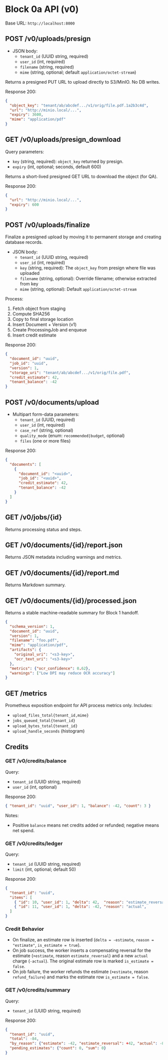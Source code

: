 # Block 0a API (v0)

Base URL: `http://localhost:8000`

## POST /v0/uploads/presign
- JSON body:
  - `tenant_id` (UUID string, required)
  - `user_id` (int, required)
  - `filename` (string, required)
  - `mime` (string, optional; default `application/octet-stream`)

Returns a presigned PUT URL to upload directly to S3/MinIO. No DB writes.

Response 200:
```json
{
  "object_key": "tenant/ab/abcdef.../v1/orig/file.pdf.1a2b3c4d",
  "url": "http://minio.local/...",
  "expiry": 3600,
  "mime": "application/pdf"
}
```

## GET /v0/uploads/presign_download
Query parameters:
- `key` (string, required): `object_key` returned by presign.
- `expiry` (int, optional; seconds, default 600)

Returns a short-lived presigned GET URL to download the object (for QA).

Response 200:
```json
{
  "url": "http://minio.local/...",
  "expiry": 600
}
```

## POST /v0/uploads/finalize
Finalize a presigned upload by moving it to permanent storage and creating database records.

- JSON body:
  - `tenant_id` (UUID string, required)
  - `user_id` (int, required)
  - `key` (string, required): The `object_key` from presign where file was uploaded
  - `filename` (string, optional): Override filename; otherwise extracted from key
  - `mime` (string, optional): Default `application/octet-stream`

Process:
1. Fetch object from staging
2. Compute SHA256
3. Copy to final storage location
4. Insert Document + Version (v1)
5. Create ProcessingJob and enqueue
6. Insert credit estimate

Response 200:
```json
{
  "document_id": "uuid",
  "job_id": "uuid",
  "version": 1,
  "storage_uri": "tenant/ab/abcdef.../v1/orig/file.pdf",
  "credit_estimate": 42,
  "tenant_balance": -42
}
```

## POST /v0/documents/upload
- Multipart form-data parameters:
  - `tenant_id` (UUID, required)
  - `user_id` (int, required)
  - `case_ref` (string, optional)
  - `quality_mode` (enum: `recommended|budget`, optional)
  - `files` (one or more files)

Response 200:
```json
{
  "documents": [
    {
      "document_id": "<uuid>",
      "job_id": "<uuid>",
      "credit_estimate": 42,
      "tenant_balance": -42
    }
  ]
}
```

## GET /v0/jobs/{id}
Returns processing status and steps.

## GET /v0/documents/{id}/report.json
Returns JSON metadata including warnings and metrics.

## GET /v0/documents/{id}/report.md
Returns Markdown summary.

## GET /v0/documents/{id}/processed.json
Returns a stable machine-readable summary for Block 1 handoff.
```json
{
  "schema_version": 1,
  "document_id": "uuid",
  "version": 1,
  "filename": "foo.pdf",
  "mime": "application/pdf",
  "artifacts": {
    "original_uri": "<s3-key>",
    "ocr_text_uri": "<s3-key>"
  },
  "metrics": {"ocr_confidence": 0.62},
  "warnings": ["Low DPI may reduce OCR accuracy"]
}
```

## GET /metrics
Prometheus exposition endpoint for API process metrics only.
Includes:
- `upload_files_total{tenant_id,mime}`
- `jobs_queued_total{tenant_id}`
- `upload_bytes_total{tenant_id}`
- `upload_handle_seconds` (histogram)

## Credits

### GET /v0/credits/balance
Query:
- `tenant_id` (UUID string, required)
- `user_id` (int, optional)

Response 200:
```json
{ "tenant_id": "uuid", "user_id": 1, "balance": -42, "count": 3 }
```
Notes:
- Positive `balance` means net credits added or refunded; negative means net spend.

### GET /v0/credits/ledger
Query:
- `tenant_id` (UUID string, required)
- `limit` (int, optional; default 50)

Response 200:
```json
{
  "tenant_id": "uuid",
  "items": [
    { "id": 10, "user_id": 1, "delta": 42,  "reason": "estimate_reversal", "job_id": "uuid", "is_estimate": false, "created_at": "2025-09-11T08:00:00Z" },
    { "id": 11, "user_id": 1, "delta": -42, "reason": "actual",             "job_id": "uuid", "is_estimate": false, "created_at": "2025-09-11T08:00:00Z" }
  ]
}
```

### Credit Behavior
- On finalize, an estimate row is inserted (`delta = -estimate`, `reason = "estimate"`, `is_estimate = true`).
- On job success, the worker inserts a compensating reversal for the estimate (`+estimate`, reason `estimate_reversal`) and a new `actual` charge (`-actual`). The original estimate row is marked `is_estimate = false`.
- On job failure, the worker refunds the estimate (`+estimate`, reason `refund_failure`) and marks the estimate row `is_estimate = false`.

### GET /v0/credits/summary
Query:
- `tenant_id` (UUID string, required)

Response 200:
```json
{
  "tenant_id": "uuid",
  "total": -84,
  "by_reason": {"estimate": -42, "estimate_reversal": +42, "actual": -84},
  "pending_estimates": {"count": 0, "sum": 0}
}
```
